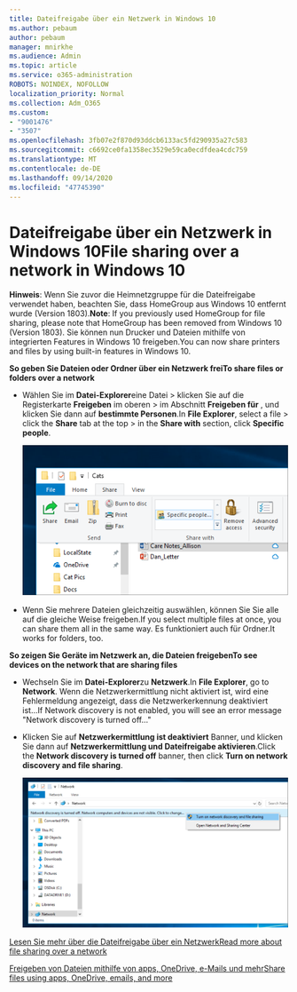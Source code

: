 ```yaml
---
title: Dateifreigabe über ein Netzwerk in Windows 10
ms.author: pebaum
author: pebaum
manager: mnirkhe
ms.audience: Admin
ms.topic: article
ms.service: o365-administration
ROBOTS: NOINDEX, NOFOLLOW
localization_priority: Normal
ms.collection: Adm_O365
ms.custom:
- "9001476"
- "3507"
ms.openlocfilehash: 3fb07e2f870d93ddcb6133ac5fd290935a27c583
ms.sourcegitcommit: c6692ce0fa1358ec3529e59ca0ecdfdea4cdc759
ms.translationtype: MT
ms.contentlocale: de-DE
ms.lasthandoff: 09/14/2020
ms.locfileid: "47745390"
---
```

# <a name="file-sharing-over-a-network-in-windows-10"></a><span data-ttu-id="9e888-102">Dateifreigabe über ein Netzwerk in Windows 10</span><span class="sxs-lookup"><span data-stu-id="9e888-102">File sharing over a network in Windows 10</span></span>

<span data-ttu-id="9e888-103">**Hinweis**: Wenn Sie zuvor die Heimnetzgruppe für die Dateifreigabe verwendet haben, beachten Sie, dass HomeGroup aus Windows 10 entfernt wurde (Version 1803).</span><span class="sxs-lookup"><span data-stu-id="9e888-103">**Note**: If you previously used HomeGroup for file sharing, please note that HomeGroup has been removed from Windows 10 (Version 1803).</span></span> <span data-ttu-id="9e888-104">Sie können nun Drucker und Dateien mithilfe von integrierten Features in Windows 10 freigeben.</span><span class="sxs-lookup"><span data-stu-id="9e888-104">You can now share printers and files by using built-in features in Windows 10.</span></span>

<span data-ttu-id="9e888-105">**So geben Sie Dateien oder Ordner über ein Netzwerk frei**</span><span class="sxs-lookup"><span data-stu-id="9e888-105">**To share files or folders over a network**</span></span>

- <span data-ttu-id="9e888-106">Wählen Sie im **Datei-Explorer**eine Datei > klicken Sie auf die Registerkarte **Freigeben** im oberen > im Abschnitt **Freigeben für** , und klicken Sie dann auf **bestimmte Personen**.</span><span class="sxs-lookup"><span data-stu-id="9e888-106">In **File Explorer**, select a file > click the **Share** tab at the top > in the **Share with** section, click **Specific people**.</span></span>

    ![Geben Sie eine Datei für bestimmte Personen frei.](media/share-with-specific-people.png)
          
- <span data-ttu-id="9e888-108">Wenn Sie mehrere Dateien gleichzeitig auswählen, können Sie Sie alle auf die gleiche Weise freigeben.</span><span class="sxs-lookup"><span data-stu-id="9e888-108">If you select multiple files at once, you can share them all in the same way.</span></span> <span data-ttu-id="9e888-109">Es funktioniert auch für Ordner.</span><span class="sxs-lookup"><span data-stu-id="9e888-109">It works for folders, too.</span></span>

<span data-ttu-id="9e888-110">**So zeigen Sie Geräte im Netzwerk an, die Dateien freigeben**</span><span class="sxs-lookup"><span data-stu-id="9e888-110">**To see devices on the network that are sharing files**</span></span>

- <span data-ttu-id="9e888-111">Wechseln Sie im **Datei-Explorer**zu **Netzwerk**.</span><span class="sxs-lookup"><span data-stu-id="9e888-111">In **File Explorer**, go to **Network**.</span></span> <span data-ttu-id="9e888-112">Wenn die Netzwerkermittlung nicht aktiviert ist, wird eine Fehlermeldung angezeigt, dass die Netzwerkerkennung deaktiviert ist...</span><span class="sxs-lookup"><span data-stu-id="9e888-112">If Network discovery is not enabled, you will see an error message "Network discovery is turned off..."</span></span>

- <span data-ttu-id="9e888-113">Klicken Sie auf **Netzwerkermittlung ist deaktiviert** Banner, und klicken Sie dann auf **Netzwerkermittlung und Dateifreigabe aktivieren**.</span><span class="sxs-lookup"><span data-stu-id="9e888-113">Click the **Network discovery is turned off** banner, then click **Turn on network discovery and file sharing**.</span></span>

    ![Aktivieren Sie die Netzwerkermittlung und die Dateifreigabe.](media/turn-on-network-discovery.png)

[<span data-ttu-id="9e888-115">Lesen Sie mehr über die Dateifreigabe über ein Netzwerk</span><span class="sxs-lookup"><span data-stu-id="9e888-115">Read more about file sharing over a network</span></span>](https://support.microsoft.com/help/4092694/windows-10-file-sharing-over-a-network)

[<span data-ttu-id="9e888-116">Freigeben von Dateien mithilfe von apps, OneDrive, e-Mails und mehr</span><span class="sxs-lookup"><span data-stu-id="9e888-116">Share files using apps, OneDrive, emails, and more</span></span>](https://support.microsoft.com/help/4027674/windows-10-share-files-in-file-explorer)
